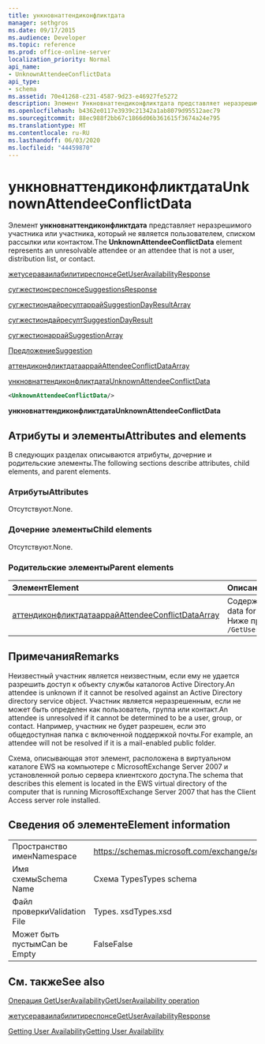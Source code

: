 ```yaml
---
title: ункновнаттендиконфликтдата
manager: sethgros
ms.date: 09/17/2015
ms.audience: Developer
ms.topic: reference
ms.prod: office-online-server
localization_priority: Normal
api_name:
- UnknownAttendeeConflictData
api_type:
- schema
ms.assetid: 70e41268-c231-4587-9d23-e46927fe5272
description: Элемент Ункновнаттендиконфликтдата представляет неразрешимого участника или участника, который не является пользователем, списком рассылки или контактом.
ms.openlocfilehash: b4362e0117e3939c21342a1ab8079d95512aec79
ms.sourcegitcommit: 88ec988f2bb67c1866d06b361615f3674a24e795
ms.translationtype: MT
ms.contentlocale: ru-RU
ms.lasthandoff: 06/03/2020
ms.locfileid: "44459870"
---
```

# <a name="unknownattendeeconflictdata"></a><span data-ttu-id="2d6cf-103">ункновнаттендиконфликтдата</span><span class="sxs-lookup"><span data-stu-id="2d6cf-103">UnknownAttendeeConflictData</span></span>

<span data-ttu-id="2d6cf-104">Элемент **ункновнаттендиконфликтдата** представляет неразрешимого участника или участника, который не является пользователем, списком рассылки или контактом.</span><span class="sxs-lookup"><span data-stu-id="2d6cf-104">The **UnknownAttendeeConflictData** element represents an unresolvable attendee or an attendee that is not a user, distribution list, or contact.</span></span> 
  
[<span data-ttu-id="2d6cf-105">жетусераваилабилитиреспонсе</span><span class="sxs-lookup"><span data-stu-id="2d6cf-105">GetUserAvailabilityResponse</span></span>](getuseravailabilityresponse.md)
  
[<span data-ttu-id="2d6cf-106">сугжестионсреспонсе</span><span class="sxs-lookup"><span data-stu-id="2d6cf-106">SuggestionsResponse</span></span>](suggestionsresponse.md)
  
[<span data-ttu-id="2d6cf-107">сугжестиондайресултаррай</span><span class="sxs-lookup"><span data-stu-id="2d6cf-107">SuggestionDayResultArray</span></span>](suggestiondayresultarray.md)
  
[<span data-ttu-id="2d6cf-108">сугжестиондайресулт</span><span class="sxs-lookup"><span data-stu-id="2d6cf-108">SuggestionDayResult</span></span>](suggestiondayresult.md)
  
[<span data-ttu-id="2d6cf-109">сугжестионаррай</span><span class="sxs-lookup"><span data-stu-id="2d6cf-109">SuggestionArray</span></span>](suggestionarray.md)
  
[<span data-ttu-id="2d6cf-110">Предложение</span><span class="sxs-lookup"><span data-stu-id="2d6cf-110">Suggestion</span></span>](suggestion.md)
  
[<span data-ttu-id="2d6cf-111">аттендиконфликтдатааррай</span><span class="sxs-lookup"><span data-stu-id="2d6cf-111">AttendeeConflictDataArray</span></span>](attendeeconflictdataarray.md)
  
[<span data-ttu-id="2d6cf-112">ункновнаттендиконфликтдата</span><span class="sxs-lookup"><span data-stu-id="2d6cf-112">UnknownAttendeeConflictData</span></span>](unknownattendeeconflictdata.md)
  
```xml
<UnknownAttendeeConflictData/>
```

 <span data-ttu-id="2d6cf-113">**ункновнаттендиконфликтдата**</span><span class="sxs-lookup"><span data-stu-id="2d6cf-113">**UnknownAttendeeConflictData**</span></span>
## <a name="attributes-and-elements"></a><span data-ttu-id="2d6cf-114">Атрибуты и элементы</span><span class="sxs-lookup"><span data-stu-id="2d6cf-114">Attributes and elements</span></span>

<span data-ttu-id="2d6cf-115">В следующих разделах описываются атрибуты, дочерние и родительские элементы.</span><span class="sxs-lookup"><span data-stu-id="2d6cf-115">The following sections describe attributes, child elements, and parent elements.</span></span>
  
### <a name="attributes"></a><span data-ttu-id="2d6cf-116">Атрибуты</span><span class="sxs-lookup"><span data-stu-id="2d6cf-116">Attributes</span></span>

<span data-ttu-id="2d6cf-117">Отсутствуют.</span><span class="sxs-lookup"><span data-stu-id="2d6cf-117">None.</span></span>
  
### <a name="child-elements"></a><span data-ttu-id="2d6cf-118">Дочерние элементы</span><span class="sxs-lookup"><span data-stu-id="2d6cf-118">Child elements</span></span>

<span data-ttu-id="2d6cf-119">Отсутствуют.</span><span class="sxs-lookup"><span data-stu-id="2d6cf-119">None.</span></span>
  
### <a name="parent-elements"></a><span data-ttu-id="2d6cf-120">Родительские элементы</span><span class="sxs-lookup"><span data-stu-id="2d6cf-120">Parent elements</span></span>

|<span data-ttu-id="2d6cf-121">**Элемент**</span><span class="sxs-lookup"><span data-stu-id="2d6cf-121">**Element**</span></span>|<span data-ttu-id="2d6cf-122">**Описание**</span><span class="sxs-lookup"><span data-stu-id="2d6cf-122">**Description**</span></span>|
|:-----|:-----|
|[<span data-ttu-id="2d6cf-123">аттендиконфликтдатааррай</span><span class="sxs-lookup"><span data-stu-id="2d6cf-123">AttendeeConflictDataArray</span></span>](attendeeconflictdataarray.md) <br/> |<span data-ttu-id="2d6cf-124">Содержит массив данных о конфликтах для запрашиваемых участников, идентифицированных в [операции GetUserAvailability](getuseravailability-operation.md).</span><span class="sxs-lookup"><span data-stu-id="2d6cf-124">Contains an array of conflict data for queried attendees identified in the [GetUserAvailability operation](getuseravailability-operation.md).</span></span>  <br/> <span data-ttu-id="2d6cf-125">Ниже приведено выражение XPath для этого элемента:</span><span class="sxs-lookup"><span data-stu-id="2d6cf-125">The following is the XPath expression to this element:</span></span>  <br/>  `/GetUserAvailabilityResponse/SuggestionsResponse/SuggestionDayResultArray/SuggestionDayResult[i]/SuggestionArray/Suggestion[i]/AttendeeConflictDataArray` <br/> |
   
## <a name="remarks"></a><span data-ttu-id="2d6cf-126">Примечания</span><span class="sxs-lookup"><span data-stu-id="2d6cf-126">Remarks</span></span>

<span data-ttu-id="2d6cf-127">Неизвестный участник является неизвестным, если ему не удается разрешить доступ к объекту службы каталогов Active Directory.</span><span class="sxs-lookup"><span data-stu-id="2d6cf-127">An attendee is unknown if it cannot be resolved against an Active Directory directory service object.</span></span> <span data-ttu-id="2d6cf-128">Участник является неразрешенным, если не может быть определен как пользователь, группа или контакт.</span><span class="sxs-lookup"><span data-stu-id="2d6cf-128">An attendee is unresolved if it cannot be determined to be a user, group, or contact.</span></span> <span data-ttu-id="2d6cf-129">Например, участник не будет разрешен, если это общедоступная папка с включенной поддержкой почты.</span><span class="sxs-lookup"><span data-stu-id="2d6cf-129">For example, an attendee will not be resolved if it is a mail-enabled public folder.</span></span>
  
<span data-ttu-id="2d6cf-130">Схема, описывающая этот элемент, расположена в виртуальном каталоге EWS на компьютере с MicrosoftExchange Server 2007 и установленной ролью сервера клиентского доступа.</span><span class="sxs-lookup"><span data-stu-id="2d6cf-130">The schema that describes this element is located in the EWS virtual directory of the computer that is running MicrosoftExchange Server 2007 that has the Client Access server role installed.</span></span>
  
## <a name="element-information"></a><span data-ttu-id="2d6cf-131">Сведения об элементе</span><span class="sxs-lookup"><span data-stu-id="2d6cf-131">Element information</span></span>

|||
|:-----|:-----|
|<span data-ttu-id="2d6cf-132">Пространство имен</span><span class="sxs-lookup"><span data-stu-id="2d6cf-132">Namespace</span></span>  <br/> |https://schemas.microsoft.com/exchange/services/2006/types  <br/> |
|<span data-ttu-id="2d6cf-133">Имя схемы</span><span class="sxs-lookup"><span data-stu-id="2d6cf-133">Schema Name</span></span>  <br/> |<span data-ttu-id="2d6cf-134">Схема Types</span><span class="sxs-lookup"><span data-stu-id="2d6cf-134">Types schema</span></span>  <br/> |
|<span data-ttu-id="2d6cf-135">Файл проверки</span><span class="sxs-lookup"><span data-stu-id="2d6cf-135">Validation File</span></span>  <br/> |<span data-ttu-id="2d6cf-136">Types. xsd</span><span class="sxs-lookup"><span data-stu-id="2d6cf-136">Types.xsd</span></span>  <br/> |
|<span data-ttu-id="2d6cf-137">Может быть пустым</span><span class="sxs-lookup"><span data-stu-id="2d6cf-137">Can be Empty</span></span>  <br/> |<span data-ttu-id="2d6cf-138">False</span><span class="sxs-lookup"><span data-stu-id="2d6cf-138">False</span></span>  <br/> |
   
## <a name="see-also"></a><span data-ttu-id="2d6cf-139">См. также</span><span class="sxs-lookup"><span data-stu-id="2d6cf-139">See also</span></span>



[<span data-ttu-id="2d6cf-140">Операция GetUserAvailability</span><span class="sxs-lookup"><span data-stu-id="2d6cf-140">GetUserAvailability operation</span></span>](getuseravailability-operation.md)
  
[<span data-ttu-id="2d6cf-141">жетусераваилабилитиреспонсе</span><span class="sxs-lookup"><span data-stu-id="2d6cf-141">GetUserAvailabilityResponse</span></span>](getuseravailabilityresponse.md)


[<span data-ttu-id="2d6cf-142">Getting User Availability</span><span class="sxs-lookup"><span data-stu-id="2d6cf-142">Getting User Availability</span></span>](https://msdn.microsoft.com/library/d4133fcb-9b0f-4e6b-aadf-a389da83516a%28Office.15%29.aspx)

